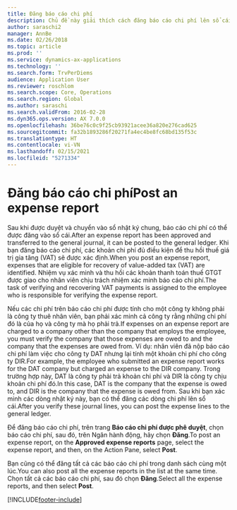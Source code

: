 ```yaml
---
title: Đăng báo cáo chi phí
description: Chủ đề này giải thích cách đăng báo cáo chi phí lên sổ cái.
author: saraschi2
manager: AnnBe
ms.date: 02/26/2018
ms.topic: article
ms.prod: ''
ms.service: dynamics-ax-applications
ms.technology: ''
ms.search.form: TrvPerDiems
audience: Application User
ms.reviewer: roschlom
ms.search.scope: Core, Operations
ms.search.region: Global
ms.author: saraschi
ms.search.validFrom: 2016-02-28
ms.dyn365.ops.version: AX 7.0.0
ms.openlocfilehash: 36be76c0c9f25cb93921acee36a820e276cad625
ms.sourcegitcommit: fa32b1893286f20271fa4ec4be8fc68bd135f53c
ms.translationtype: HT
ms.contentlocale: vi-VN
ms.lasthandoff: 02/15/2021
ms.locfileid: "5271334"
---
```

# <a name="post-an-expense-report"></a><span data-ttu-id="d367e-103">Đăng báo cáo chi phí</span><span class="sxs-lookup"><span data-stu-id="d367e-103">Post an expense report</span></span>

<span data-ttu-id="d367e-104">Sau khi được duyệt và chuyển vào sổ nhật ký chung, báo cáo chi phí có thể được đăng vào sổ cái.</span><span class="sxs-lookup"><span data-stu-id="d367e-104">After an expense report has been approved and transferred to the general journal, it can be posted to the general ledger.</span></span> <span data-ttu-id="d367e-105">Khi bạn đăng báo cáo chi phí, các khoản chi phí đủ điều kiện để thu hồi thuế giá trị gia tăng (VAT) sẽ được xác định.</span><span class="sxs-lookup"><span data-stu-id="d367e-105">When you post an expense report, expenses that are eligible for recovery of value-added tax (VAT) are identified.</span></span> <span data-ttu-id="d367e-106">Nhiệm vụ xác minh và thu hồi các khoản thanh toán thuế GTGT được giao cho nhân viên chịu trách nhiệm xác minh báo cáo chi phí.</span><span class="sxs-lookup"><span data-stu-id="d367e-106">The task of verifying and recovering VAT payments is assigned to the employee who is responsible for verifying the expense report.</span></span>

<span data-ttu-id="d367e-107">Nếu các chi phí trên báo cáo chi phí được tính cho một công ty không phải là công ty thuê nhân viên, bạn phải xác minh cả công ty rằng những chi phí đó là của họ và công ty mà họ phải trả.</span><span class="sxs-lookup"><span data-stu-id="d367e-107">If expenses on an expense report are charged to a company other than the company that employs the employee, you must verify the company that those expenses are owed to and the company that the expenses are owed from.</span></span> <span data-ttu-id="d367e-108">Ví dụ: nhân viên đã nộp báo cáo chi phí làm việc cho công ty DAT nhưng lại tính một khoản chi phí cho công ty DIR.</span><span class="sxs-lookup"><span data-stu-id="d367e-108">For example, the employee who submitted an expense report works for the DAT company but charged an expense to the DIR company.</span></span> <span data-ttu-id="d367e-109">Trong trường hợp này, DAT là công ty phải trả khoản chi phí và DIR là công ty chịu khoản chi phí đó.</span><span class="sxs-lookup"><span data-stu-id="d367e-109">In this case, DAT is the company that the expense is owed to, and DIR is the company that the expense is owed from.</span></span> <span data-ttu-id="d367e-110">Sau khi bạn xác minh các dòng nhật ký này, bạn có thể đăng các dòng chi phí lên sổ cái.</span><span class="sxs-lookup"><span data-stu-id="d367e-110">After you verify these journal lines, you can post the expense lines to the general ledger.</span></span>

<span data-ttu-id="d367e-111">Để đăng báo cáo chi phí, trên trang **Báo cáo chi phí được phê duyệt**, chọn báo cáo chi phí, sau đó, trên Ngăn hành động, hãy chọn **Đăng**.</span><span class="sxs-lookup"><span data-stu-id="d367e-111">To post an expense report, on the **Approved expense reports** page, select the expense report, and then, on the Action Pane, select **Post**.</span></span>

<span data-ttu-id="d367e-112">Bạn cũng có thể đăng tất cả các báo cáo chi phí trong danh sách cùng một lúc.</span><span class="sxs-lookup"><span data-stu-id="d367e-112">You can also post all the expense reports in the list at the same time.</span></span> <span data-ttu-id="d367e-113">Chọn tất cả các báo cáo chi phí, sau đó chọn **Đăng**.</span><span class="sxs-lookup"><span data-stu-id="d367e-113">Select all the expense reports, and then select **Post**.</span></span>


[!INCLUDE[footer-include](../includes/footer-banner.md)]
